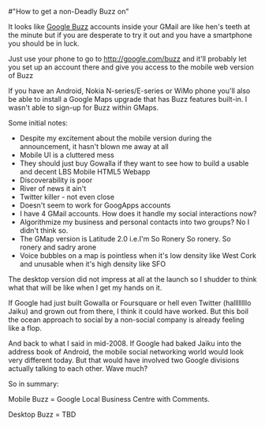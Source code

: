 #"How to get a non-Deadly Buzz on"


 <p>It looks like <a href="http://google.com/buzz">Google Buzz</a> accounts inside your GMail are like hen's teeth at the minute but if you are desperate to try it out and you have a smartphone you should be in luck.</p>
<p />
<div>Just use your phone to go to <a href="http://google.com/buzz">http://google.com/buzz</a> and it'll probably let you set up an account there and give you access to the mobile web version of Buzz</div>
<p />
<div>If you have an Android, Nokia N-series/E-series or WiMo phone you'll also be able to install a Google Maps upgrade that has Buzz features built-in. I wasn't able to sign-up for Buzz within GMaps.</div>
<p />
<div>Some initial notes:</div>
<div>
<ul>
<li>Despite my excitement about the mobile version during the announcement, it hasn't blown me away at all</li>
<li>Mobile UI is a cluttered mess</li>
<li>They should just buy Gowalla if they want to see how to build a usable and decent LBS Mobile HTML5 Webapp</li>
<li>Discoverability is poor</li>
<li>River of news it ain't</li>
<li>Twitter killer - not even close</li>
<li>Doesn't seem to work for GoogApps accounts</li>
<li>I have 4 GMail accounts. How does it handle my social interactions now?</li>
<li>Algorithmize my business and personal contacts into two groups? No I didn't think so.</li>
<li>The GMap version is Latitude 2.0 i.e.I'm So Ronery So ronery.&nbsp;So ronery&nbsp;and sadry arone</li>
<li>Voice bubbles on a map is pointless when it's low density like West Cork and unusable when it's high density like SFO</li>
</ul>
<div>The desktop version did not impress at all at the launch so I shudder to think what that will be like when I get my hands on it.</div>
<p />
<div>If Google had just built Gowalla or Foursquare or hell even Twitter (hallllllllo Jaiku) and grown out from there, I think it could have worked. But this boil the ocean approach to social by a non-social company is already feeling like a flop.</div>
<p />
<div>And back to what I said in mid-2008. If Google had baked Jaiku into the address book of Android, the mobile social networking world would look very different today. But that would have involved two Google divisions actually talking to each other. Wave much?</div>
<p />
<div>So in summary:</div>
<p />
<div>Mobile Buzz = Google Local Business Centre with Comments.</div>
<p />
<div>Desktop Buzz = TBD</div>
<p />
<p />
</div>
 